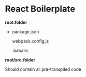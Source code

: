 <h1>React Boilerplate</h1>

<div>
  <strong>root.folder</strong>
<ul>
<li>package.json</li>
  <p>webpack.config.js</p>
  <p>.babalrc</p>
</ul>
</div>

<div>
  <strong>root/src.folder</strong>
  <p>Should contain all pre-transpiled code</p>
</div>


<div></div>
<p></p>
<strong></strong>
